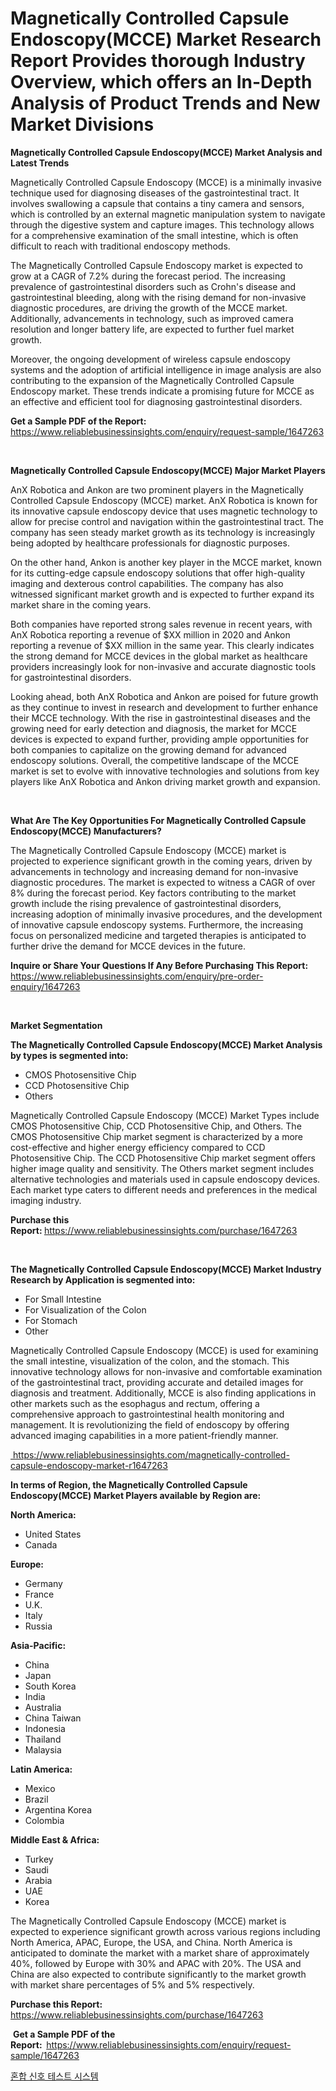 <p><h1>Magnetically Controlled Capsule Endoscopy(MCCE) Market Research Report Provides thorough Industry Overview, which offers an In-Depth Analysis of Product Trends and New Market Divisions</h1></p><p><strong>Magnetically Controlled Capsule Endoscopy(MCCE) Market Analysis and Latest Trends</strong></p>
<p><p>Magnetically Controlled Capsule Endoscopy (MCCE) is a minimally invasive technique used for diagnosing diseases of the gastrointestinal tract. It involves swallowing a capsule that contains a tiny camera and sensors, which is controlled by an external magnetic manipulation system to navigate through the digestive system and capture images. This technology allows for a comprehensive examination of the small intestine, which is often difficult to reach with traditional endoscopy methods.</p><p>The Magnetically Controlled Capsule Endoscopy market is expected to grow at a CAGR of 7.2% during the forecast period. The increasing prevalence of gastrointestinal disorders such as Crohn's disease and gastrointestinal bleeding, along with the rising demand for non-invasive diagnostic procedures, are driving the growth of the MCCE market. Additionally, advancements in technology, such as improved camera resolution and longer battery life, are expected to further fuel market growth.</p><p>Moreover, the ongoing development of wireless capsule endoscopy systems and the adoption of artificial intelligence in image analysis are also contributing to the expansion of the Magnetically Controlled Capsule Endoscopy market. These trends indicate a promising future for MCCE as an effective and efficient tool for diagnosing gastrointestinal disorders.</p></p>
<p><strong>Get a Sample PDF of the Report:&nbsp;</strong> <a href="https://www.reliablebusinessinsights.com/enquiry/request-sample/1647263">https://www.reliablebusinessinsights.com/enquiry/request-sample/1647263</a></p>
<p>&nbsp;</p>
<p><strong>Magnetically Controlled Capsule Endoscopy(MCCE) Major Market Players</strong></p>
<p><p>AnX Robotica and Ankon are two prominent players in the Magnetically Controlled Capsule Endoscopy (MCCE) market. AnX Robotica is known for its innovative capsule endoscopy device that uses magnetic technology to allow for precise control and navigation within the gastrointestinal tract. The company has seen steady market growth as its technology is increasingly being adopted by healthcare professionals for diagnostic purposes.</p><p>On the other hand, Ankon is another key player in the MCCE market, known for its cutting-edge capsule endoscopy solutions that offer high-quality imaging and dexterous control capabilities. The company has also witnessed significant market growth and is expected to further expand its market share in the coming years.</p><p>Both companies have reported strong sales revenue in recent years, with AnX Robotica reporting a revenue of $XX million in 2020 and Ankon reporting a revenue of $XX million in the same year. This clearly indicates the strong demand for MCCE devices in the global market as healthcare providers increasingly look for non-invasive and accurate diagnostic tools for gastrointestinal disorders.</p><p>Looking ahead, both AnX Robotica and Ankon are poised for future growth as they continue to invest in research and development to further enhance their MCCE technology. With the rise in gastrointestinal diseases and the growing need for early detection and diagnosis, the market for MCCE devices is expected to expand further, providing ample opportunities for both companies to capitalize on the growing demand for advanced endoscopy solutions. Overall, the competitive landscape of the MCCE market is set to evolve with innovative technologies and solutions from key players like AnX Robotica and Ankon driving market growth and expansion.</p></p>
<p>&nbsp;</p>
<p><strong>What Are The Key Opportunities For Magnetically Controlled Capsule Endoscopy(MCCE) Manufacturers?</strong></p>
<p><p>The Magnetically Controlled Capsule Endoscopy (MCCE) market is projected to experience significant growth in the coming years, driven by advancements in technology and increasing demand for non-invasive diagnostic procedures. The market is expected to witness a CAGR of over 8% during the forecast period. Key factors contributing to the market growth include the rising prevalence of gastrointestinal disorders, increasing adoption of minimally invasive procedures, and the development of innovative capsule endoscopy systems. Furthermore, the increasing focus on personalized medicine and targeted therapies is anticipated to further drive the demand for MCCE devices in the future.</p></p>
<p><strong>Inquire or Share Your Questions If Any Before Purchasing This Report:</strong> <a href="https://www.reliablebusinessinsights.com/enquiry/pre-order-enquiry/1647263">https://www.reliablebusinessinsights.com/enquiry/pre-order-enquiry/1647263</a></p>
<p>&nbsp;</p>
<p><strong>Market Segmentation</strong></p>
<p><strong>The Magnetically Controlled Capsule Endoscopy(MCCE) Market Analysis by types is segmented into:</strong></p>
<p><ul><li>CMOS Photosensitive Chip</li><li>CCD Photosensitive Chip</li><li>Others</li></ul></p>
<p><p>Magnetically Controlled Capsule Endoscopy (MCCE) Market Types include CMOS Photosensitive Chip, CCD Photosensitive Chip, and Others. The CMOS Photosensitive Chip market segment is characterized by a more cost-effective and higher energy efficiency compared to CCD Photosensitive Chip. The CCD Photosensitive Chip market segment offers higher image quality and sensitivity. The Others market segment includes alternative technologies and materials used in capsule endoscopy devices. Each market type caters to different needs and preferences in the medical imaging industry.</p></p>
<p><strong>Purchase this Report:&nbsp;</strong><a href="https://www.reliablebusinessinsights.com/purchase/1647263">https://www.reliablebusinessinsights.com/purchase/1647263</a></p>
<p>&nbsp;</p>
<p><strong>The Magnetically Controlled Capsule Endoscopy(MCCE) Market Industry Research by Application is segmented into:</strong></p>
<p><ul><li>For Small Intestine</li><li>For Visualization of the Colon</li><li>For Stomach</li><li>Other</li></ul></p>
<p><p>Magnetically Controlled Capsule Endoscopy (MCCE) is used for examining the small intestine, visualization of the colon, and the stomach. This innovative technology allows for non-invasive and comfortable examination of the gastrointestinal tract, providing accurate and detailed images for diagnosis and treatment. Additionally, MCCE is also finding applications in other markets such as the esophagus and rectum, offering a comprehensive approach to gastrointestinal health monitoring and management. It is revolutionizing the field of endoscopy by offering advanced imaging capabilities in a more patient-friendly manner.</p></p>
<p><a href="https://www.reliablebusinessinsights.com/magnetically-controlled-capsule-endoscopy-market-r1647263">&nbsp;https://www.reliablebusinessinsights.com/magnetically-controlled-capsule-endoscopy-market-r1647263</a></p>
<p><strong>In terms of Region, the Magnetically Controlled Capsule Endoscopy(MCCE) Market Players available by Region are:</strong></p>
<p>
    <p> <strong> North America: </strong>
        <ul>
            <li>United States</li>
            <li>Canada</li>
        </ul>
        </p> 
    <p> <strong> Europe: </strong>
        <ul>
            <li>Germany</li>
            <li>France</li>
            <li>U.K.</li>
            <li>Italy</li>
            <li>Russia</li>
        </ul>
        </p> 
    <p> <strong> Asia-Pacific: </strong>
        <ul>
            <li>China</li>
            <li>Japan</li>
            <li>South Korea</li>
            <li>India</li>
            <li>Australia</li>
            <li>China Taiwan</li>
            <li>Indonesia</li>
            <li>Thailand</li>
            <li>Malaysia</li>
        </ul>
        </p> 
    <p> <strong> Latin America: </strong>
        <ul>
            <li>Mexico</li>
            <li>Brazil</li>
            <li>Argentina Korea</li>
            <li>Colombia</li>
        </ul>
        </p> 
    <p> <strong> Middle East & Africa: </strong>
        <ul>
            <li>Turkey</li>
            <li>Saudi</li>
            <li>Arabia</li>
            <li>UAE</li>
            <li>Korea</li>
        </ul>
    </p>
    </p>
<p><p>The Magnetically Controlled Capsule Endoscopy (MCCE) market is expected to experience significant growth across various regions including North America, APAC, Europe, the USA, and China. North America is anticipated to dominate the market with a market share of approximately 40%, followed by Europe with 30% and APAC with 20%. The USA and China are also expected to contribute significantly to the market growth with market share percentages of 5% and 5% respectively.</p></p>
<p><strong>Purchase this Report: </strong><a href="https://www.reliablebusinessinsights.com/purchase/1647263">https://www.reliablebusinessinsights.com/purchase/1647263</a></p>
<p>&nbsp;<strong>Get a Sample PDF of the Report:&nbsp;&nbsp;</strong><a href="https://www.reliablebusinessinsights.com/enquiry/request-sample/1647263">https://www.reliablebusinessinsights.com/enquiry/request-sample/1647263</a></p>
<p><strong></strong></p>
<p><p><a href="https://medium.com/@christianlarkinus/%ED%98%BC%ED%95%A9-%EC%8B%A0%ED%98%B8-%EC%8B%9C%ED%97%98-%EC%8B%9C%EC%8A%A4%ED%85%9C-%EC%82%B0%EC%97%85%EC%97%90-%EB%8C%80%ED%95%9C-%ED%86%B5%EC%B0%B0-%EC%8B%9C%EC%9E%A5-%EC%9E%AC%EC%A0%95-%EC%83%81%ED%83%9C-%EC%8B%9C%EC%9E%A5-%EA%B7%9C%EB%AA%A8-%EB%B0%8F-2031%EB%85%84%EA%B9%8C%EC%A7%80%EC%9D%98-%EC%88%98%EC%9D%B5-%EB%B6%84%EC%84%9D-38e33500f614">혼합 신호 테스트 시스템</a></p></p>